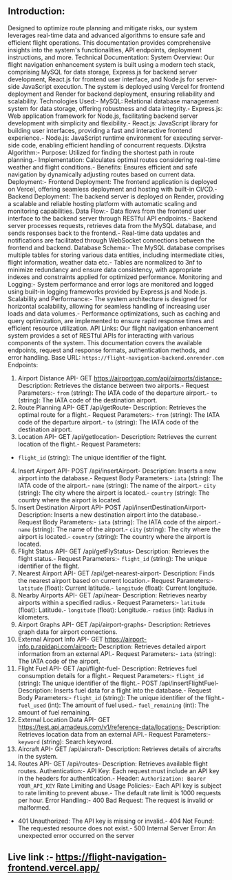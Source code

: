 ## Introduction:
 Designed to optimize route planning and mitigate risks, our system leverages real-time data and
 advanced algorithms to ensure safe and efficient flight operations. This documentation provides
 comprehensive insights into the system's functionalities, API endpoints, deployment
 instructions, and more.
 Technical Documentation:
 System Overview:
 Our flight navigation enhancement system is built using a modern tech stack, comprising
 MySQL for data storage, Express.js for backend server development, React.js for frontend user
 interface, and Node.js for server-side JavaScript execution. The system is deployed using
 Vercel for frontend deployment and Render for backend deployment, ensuring reliability and
 scalability.
 Technologies Used:- MySQL: Relational database management system for data storage, offering robustness and
 data integrity.- Express.js: Web application framework for Node.js, facilitating backend server development
 with simplicity and flexibility.- React.js: JavaScript library for building user interfaces, providing a fast and interactive frontend
 experience.- Node.js: JavaScript runtime environment for executing server-side code, enabling efficient
 handling of concurrent requests.
 Dijkstra Algorithm:- Purpose: Utilized for finding the shortest path in route planning.- Implementation: Calculates optimal routes considering real-time weather and flight conditions.- Benefits: Ensures efficient and safe navigation by dynamically adjusting routes based on
 current data.
 Deployment:- Frontend Deployment: The frontend application is deployed on Vercel, offering seamless
 deployment and hosting with built-in CI/CD.- Backend Deployment: The backend server is deployed on Render, providing a scalable and
 reliable hosting platform with automatic scaling and monitoring capabilities.
 Data Flow:- Data flows from the frontend user interface to the backend server through RESTful API
 endpoints.- Backend server processes requests, retrieves data from the MySQL database, and sends
 responses back to the frontend.- Real-time data updates and notifications are facilitated through WebSocket connections
 between the frontend and backend.
Database Schema:- The MySQL database comprises multiple tables for storing various data entities, including
 intermediate cities, flight information, weather data etc.- Tables are normalized to 3nf to minimize redundancy and ensure data consistency, with
 appropriate indexes and constraints applied for optimized performance.
 Monitoring and Logging:- System performance and error logs are monitored and logged using built-in logging
 frameworks provided by Express.js and Node.js.
 Scalability and Performance:- The system architecture is designed for horizontal scalability, allowing for seamless handling of
 increasing user loads and data volumes.- Performance optimizations, such as caching and query optimization, are implemented to
 ensure rapid response times and efficient resource utilization.
 API Links:
 Our flight navigation enhancement system provides a set of RESTful APIs for interacting with
 various components of the system. This documentation covers the available endpoints, request
 and response formats, authentication methods, and error handling.
 Base URL:
 `https://flight-navigation-backend.onrender.com`
 Endpoints:
 1. Airport Distance API- GET https://airportgap.com/api/airports/distance- Description: Retrieves the distance between two airports.- Request Parameters:- `from` (string): The IATA code of the departure airport.- `to` (string): The IATA code of the destination airport.
 2. Route Planning API- GET /api/getRoute- Description: Retrieves the optimal route for a flight.- Request Parameters:- `from` (string): The IATA code of the departure airport.- `to` (string): The IATA code of the destination airport.
 3. Location API- GET /api/getlocation- Description: Retrieves the current location of the flight.- Request Parameters:
- `flight_id` (string): The unique identifier of the flight.
 4. Insert Airport API- POST /api/insertAirport- Description: Inserts a new airport into the database.- Request Body Parameters:- `iata` (string): The IATA code of the airport.- `name` (string): The name of the airport.- `city` (string): The city where the airport is located.- `country` (string): The country where the airport is located.
 5. Insert Destination Airport API- POST /api/insertDestinationAirport- Description: Inserts a new destination airport into the database.- Request Body Parameters:- `iata` (string): The IATA code of the airport.- `name` (string): The name of the airport.- `city` (string): The city where the airport is located.- `country` (string): The country where the airport is located.
 6. Flight Status API- GET /api/getFlyStatus- Description: Retrieves the flight status.- Request Parameters:- `flight_id` (string): The unique identifier of the flight.
 7. Nearest Airport API- GET /api/get-nearest-airport- Description: Finds the nearest airport based on current location.- Request Parameters:- `latitude` (float): Current latitude.- `longitude` (float): Current longitude.
 8. Nearby Airports API- GET /api/near- Description: Retrieves nearby airports within a specified radius.- Request Parameters:- `latitude` (float): Latitude.- `longitude` (float): Longitude.- `radius` (int): Radius in kilometers.
 9. Airport Graphs API- GET /api/airport-graphs- Description: Retrieves graph data for airport connections.
10. External Airport Info API- GET https://airport-info.p.rapidapi.com/airport- Description: Retrieves detailed airport information from an external API.- Request Parameters:- `iata` (string): The IATA code of the airport.
 11. Flight Fuel API- GET /api/flight-fuel- Description: Retrieves fuel consumption details for a flight.- Request Parameters:- `flight_id` (string): The unique identifier of the flight.- POST /api/insertFlightFuel- Description: Inserts fuel data for a flight into the database.- Request Body Parameters:- `flight_id` (string): The unique identifier of the flight.- `fuel_used` (int): The amount of fuel used.- `fuel_remaining` (int): The amount of fuel remaining.
 12. External Location Data API- GET https://test.api.amadeus.com/v1/reference-data/locations- Description: Retrieves location data from an external API.- Request Parameters:- `keyword` (string): Search keyword.
 13. Aircraft API- GET /api/aircraft- Description: Retrieves details of aircrafts in the system.
 14. Routes API- GET /api/routes- Description: Retrieves available flight routes.
 Authentication:- API Key: Each request must include an API key in the headers for authentication.- Header: `Authorization: Bearer YOUR_API_KEY`
 Rate Limiting and Usage Policies:- Each API key is subject to rate limiting to prevent abuse.- The default rate limit is 1000 requests per hour.
 Error Handling:- 400 Bad Request: The request is invalid or malformed.
- 401 Unauthorized: The API key is missing or invalid.- 404 Not Found: The requested resource does not exist.- 500 Internal Server Error: An unexpected error occurred on the server

## Live link :- https://flight-navigation-frontend.vercel.app/

